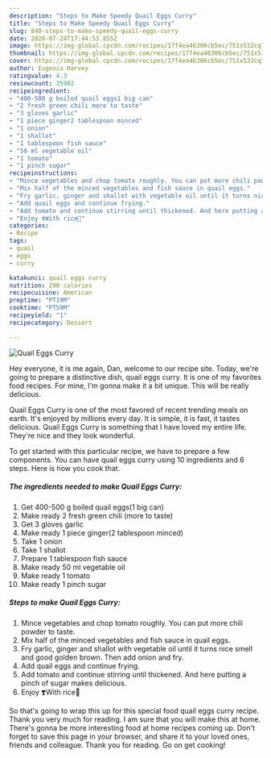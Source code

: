 ```yaml
---
description: "Steps to Make Speedy Quail Eggs Curry"
title: "Steps to Make Speedy Quail Eggs Curry"
slug: 840-steps-to-make-speedy-quail-eggs-curry
date: 2020-07-24T17:44:53.855Z
image: https://img-global.cpcdn.com/recipes/17f4ea46306cb5ec/751x532cq70/quail-eggs-curry-recipe-main-photo.jpg
thumbnail: https://img-global.cpcdn.com/recipes/17f4ea46306cb5ec/751x532cq70/quail-eggs-curry-recipe-main-photo.jpg
cover: https://img-global.cpcdn.com/recipes/17f4ea46306cb5ec/751x532cq70/quail-eggs-curry-recipe-main-photo.jpg
author: Eugenia Harvey
ratingvalue: 4.3
reviewcount: 35902
recipeingredient:
- "400-500 g boiled quail eggs1 big can"
- "2 fresh green chili more to taste"
- "3 gloves garlic"
- "1 piece ginger2 tablespoon minced"
- "1 onion"
- "1 shallot"
- "1 tablespoon fish sauce"
- "50 ml vegetable oil"
- "1 tomato"
- "1 pinch sugar"
recipeinstructions:
- "Mince vegetables and chop tomato roughly. You can put more chili powder to taste."
- "Mix half of the minced vegetables and fish sauce in quail eggs."
- "Fry garlic, ginger and shallot with vegetable oil until it turns nice smell and good golden brown. Then add onion and fry."
- "Add quail eggs and continue frying."
- "Add tomato and continue stirring until thickened. And here putting a pinch of sugar makes delicious."
- "Enjoy ❣️With rice🥰"
categories:
- Recipe
tags:
- quail
- eggs
- curry

katakunci: quail eggs curry 
nutrition: 290 calories
recipecuisine: American
preptime: "PT19M"
cooktime: "PT59M"
recipeyield: "1"
recipecategory: Dessert

---
```



![Quail Eggs Curry](https://img-global.cpcdn.com/recipes/17f4ea46306cb5ec/751x532cq70/quail-eggs-curry-recipe-main-photo.jpg)

Hey everyone, it is me again, Dan, welcome to our recipe site. Today, we're going to prepare a distinctive dish, quail eggs curry. It is one of my favorites food recipes. For mine, I'm gonna make it a bit unique. This will be really delicious.

Quail Eggs Curry is one of the most favored of recent trending meals on earth. It's enjoyed by millions every day. It is simple, it is fast, it tastes delicious. Quail Eggs Curry is something that I have loved my entire life. They're nice and they look wonderful.




To get started with this particular recipe, we have to prepare a few components. You can have quail eggs curry using 10 ingredients and 6 steps. Here is how you cook that.

<!--inarticleads1-->

##### The ingredients needed to make Quail Eggs Curry:

1. Get 400-500 g boiled quail eggs(1 big can)
1. Make ready 2 fresh green chili (more to taste)
1. Get 3 gloves garlic
1. Make ready 1 piece ginger(2 tablespoon minced)
1. Take 1 onion
1. Take 1 shallot
1. Prepare 1 tablespoon fish sauce
1. Make ready 50 ml vegetable oil
1. Make ready 1 tomato
1. Make ready 1 pinch sugar




<!--inarticleads2-->

##### Steps to make Quail Eggs Curry:

1. Mince vegetables and chop tomato roughly. You can put more chili powder to taste.
1. Mix half of the minced vegetables and fish sauce in quail eggs.
1. Fry garlic, ginger and shallot with vegetable oil until it turns nice smell and good golden brown. Then add onion and fry.
1. Add quail eggs and continue frying.
1. Add tomato and continue stirring until thickened. And here putting a pinch of sugar makes delicious.
1. Enjoy ❣️With rice🥰




So that's going to wrap this up for this special food quail eggs curry recipe. Thank you very much for reading. I am sure that you will make this at home. There's gonna be more interesting food at home recipes coming up. Don't forget to save this page in your browser, and share it to your loved ones, friends and colleague. Thank you for reading. Go on get cooking!
